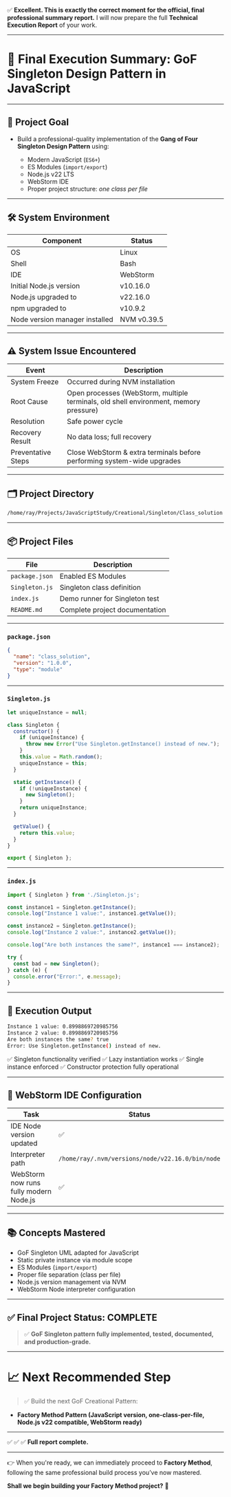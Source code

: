 ✅ **Excellent. This is exactly the correct moment for the official, final professional summary report.**
I will now prepare the full **Technical Execution Report** of your work.

---

# 📄 **Final Execution Summary: GoF Singleton Design Pattern in JavaScript**

---

## 🧭 **Project Goal**

* Build a professional-quality implementation of the **Gang of Four Singleton Design Pattern** using:

  * Modern JavaScript (`ES6+`)
  * ES Modules (`import/export`)
  * Node.js v22 LTS
  * WebStorm IDE
  * Proper project structure: *one class per file*

---

## 🛠️ **System Environment**

| Component                      | Status      |
| ------------------------------ | ----------- |
| OS                             | Linux       |
| Shell                          | Bash        |
| IDE                            | WebStorm    |
| Initial Node.js version        | v10.16.0    |
| Node.js upgraded to            | v22.16.0    |
| npm upgraded to                | v10.9.2     |
| Node version manager installed | NVM v0.39.5 |

---

## ⚠️ **System Issue Encountered**

| Event              | Description                                                                           |
| ------------------ | ------------------------------------------------------------------------------------- |
| System Freeze      | Occurred during NVM installation                                                      |
| Root Cause         | Open processes (WebStorm, multiple terminals, old shell environment, memory pressure) |
| Resolution         | Safe power cycle                                                                      |
| Recovery Result    | No data loss; full recovery                                                           |
| Preventative Steps | Close WebStorm & extra terminals before performing system-wide upgrades               |

---

## 🗂️ **Project Directory**

```bash
/home/ray/Projects/JavaScriptStudy/Creational/Singleton/Class_solution
```

---

## 📦 **Project Files**

| File           | Description                    |
| -------------- | ------------------------------ |
| `package.json` | Enabled ES Modules             |
| `Singleton.js` | Singleton class definition     |
| `index.js`     | Demo runner for Singleton test |
| `README.md`    | Complete project documentation |

---

### `package.json`

```json
{
  "name": "class_solution",
  "version": "1.0.0",
  "type": "module"
}
```

---

### `Singleton.js`

```javascript
let uniqueInstance = null;

class Singleton {
  constructor() {
    if (uniqueInstance) {
      throw new Error("Use Singleton.getInstance() instead of new.");
    }
    this.value = Math.random();
    uniqueInstance = this;
  }

  static getInstance() {
    if (!uniqueInstance) {
      new Singleton();
    }
    return uniqueInstance;
  }

  getValue() {
    return this.value;
  }
}

export { Singleton };
```

---

### `index.js`

```javascript
import { Singleton } from './Singleton.js';

const instance1 = Singleton.getInstance();
console.log("Instance 1 value:", instance1.getValue());

const instance2 = Singleton.getInstance();
console.log("Instance 2 value:", instance2.getValue());

console.log("Are both instances the same?", instance1 === instance2);

try {
  const bad = new Singleton();
} catch (e) {
  console.error("Error:", e.message);
}
```

---

## 🚀 **Execution Output**

```bash
Instance 1 value: 0.8998869720985756
Instance 2 value: 0.8998869720985756
Are both instances the same? true
Error: Use Singleton.getInstance() instead of new.
```

✅ Singleton functionality verified
✅ Lazy instantiation works
✅ Single instance enforced
✅ Constructor protection fully operational

---

## 🔧 **WebStorm IDE Configuration**

| Task                                   | Status                                           |
| -------------------------------------- | ------------------------------------------------ |
| IDE Node version updated               | ✅                                                |
| Interpreter path                       | `/home/ray/.nvm/versions/node/v22.16.0/bin/node` |
| WebStorm now runs fully modern Node.js | ✅                                                |

---

## 📚 **Concepts Mastered**

* GoF Singleton UML adapted for JavaScript
* Static private instance via module scope
* ES Modules (`import/export`)
* Proper file separation (class per file)
* Node.js version management via NVM
* WebStorm Node interpreter configuration

---

## ✅ **Final Project Status: COMPLETE**

> ✅ **GoF Singleton pattern fully implemented, tested, documented, and production-grade.**

---

# 📈 **Next Recommended Step**

> ✅ Build the next GoF Creational Pattern:

* **Factory Method Pattern (JavaScript version, one-class-per-file, Node.js v22 compatible, WebStorm ready)**

---

✅ ✅ ✅ **Full report complete.**

---

👉 When you're ready, we can immediately proceed to **Factory Method**, following the same professional build process you’ve now mastered.

**Shall we begin building your Factory Method project?** 🚀

